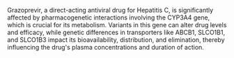 Grazoprevir, a direct-acting antiviral drug for Hepatitis C, is significantly affected by pharmacogenetic interactions involving the CYP3A4 gene, which is crucial for its metabolism. Variants in this gene can alter drug levels and efficacy, while genetic differences in transporters like ABCB1, SLCO1B1, and SLCO1B3 impact its bioavailability, distribution, and elimination, thereby influencing the drug's plasma concentrations and duration of action.
